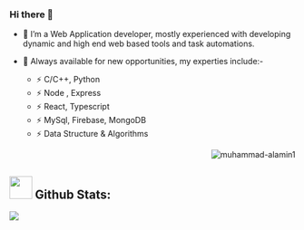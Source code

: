 ### Hi there 👋
- 🔭 I’m a Web Application developer, mostly experienced with developing dynamic and high end web based tools and task automations.
- 🦅 Always available for new opportunities, my experties include:-

  - ⚡ C/C++, Python
  - ⚡ Node , Express
  - ⚡ React, Typescript
  - ⚡ MySql, Firebase, MongoDB
  - ⚡ Data Structure & Algorithms

  <p align="right"><img src="https://komarev.com/ghpvc/?username=muhammad-alamin1&label=Profile%20views&color=0e75b6&style=flat" alt="muhammad-alamin1"/></p>
## <img src="https://media.giphy.com/media/ZCN6F3FAkwsyOGU2RS/giphy.gif" width="40"> **Github Stats:**

<a href="https://github.com/muhammad-alamin1">
    <img align="center" src="https://github-readme-stats.anuraghazra1.vercel.app/api/top-langs/?username=muhammad-alamin1&layout=compact&theme=algolia&langs_count=12" />
 </a>
 

